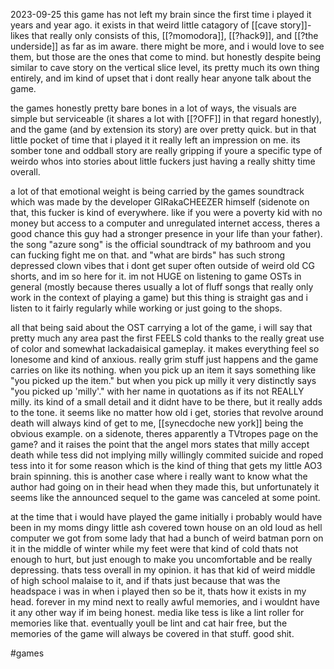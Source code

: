 2023-09-25
this game has not left my brain since the first time i played it years and year ago. it exists in that weird little catagory of [[cave story]]-likes that really only consists of this, [[?momodora]], [[?hack9]], and [[?the underside]] as far as im aware. there might be more, and i would love to see them, but those are the ones that come to mind. but honestly despite being similar to cave story on the vertical slice level, its pretty much its own thing entirely, and im kind of upset that i dont really hear anyone talk about the game.

the games honestly pretty bare bones in a lot of ways, the visuals are simple but serviceable (it shares a lot with [[?OFF]] in that regard honestly), and the game (and by extension its story) are over pretty quick. but in that little pocket of time that i played it it really left an impression on me. its somber tone and oddball story are really gripping if youre a specific type of weirdo whos into stories about little fuckers just having a really shitty time overall.

a lot of that emotional weight is being carried by the games soundtrack which was made by the developer GIRakaCHEEZER himself (sidenote on that, this fucker is kind of everywhere. like if you were a poverty kid with no money but access to a computer and unregulated internet access, theres a good chance this guy had a stronger presence in your life than your father). the song "azure song" is the official soundtrack of my bathroom and you can fucking fight me on that. and "what are birds" has such strong depressed clown vibes that i dont get super often outside of weird old CG shorts, and im so here for it. im not HUGE on listening to game OSTs in general (mostly because theres usually a lot of fluff songs that really only work in the context of playing a game) but this thing is straight gas and i listen to it fairly regularly while working or just going to the shops.

all that being said about the OST carrying a lot of the game, i will say that pretty much any area past the first FEELS cold thanks to the really great use of color and somewhat lackadaisical gameplay. it makes everything feel so lonesome and kind of anxious. really grim stuff just happens and the game carries on like its nothing.  when you pick up an item it says something like "you picked up the item." but when you pick up milly it very distinctly says "you picked up 'milly'." with her name in quotations as if its not REALLY milly. its kind of a small detail and it didnt have to be there, but it really adds to the tone. it seems like no matter how old i get, stories that revolve around death will always kind of get to me, [[synecdoche new york]] being the obvious example. on a sidenote, theres apparently a TVtropes page on the game? and it raises the point that the angel mors states that milly accept death while tess did not implying milly willingly commited suicide and roped tess into it for some reason which is the kind of thing that gets my little AO3 brain spinning. this is another case where i really want to know what the author had going on in their head when they made this, but unfortunately it seems like the announced sequel to the game was canceled at some point.

at the time that i would have played the game initially i probably would have been in my moms dingy little ash covered town house on an old loud as hell computer we got from some lady that had a bunch of weird batman porn on it in the middle of winter while my feet were that kind of cold thats not enough to hurt, but just enough to make you uncomfortable and be really depressing. thats tess overall in my opinion. it has that kid of weird middle of high school malaise to it, and if thats just because that was the headspace i was in when i played then so be it, thats how it exists in my head. forever in my mind next to really awful memories, and i wouldnt have it any other way if im being honest. media like tess is like a lint roller for memories like that. eventually youll be lint and cat hair free, but the memories of the game will always be covered in that stuff. good shit.

#games 